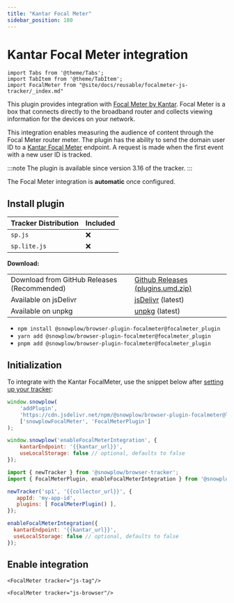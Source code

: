 ```yaml
---
title: "Kantar Focal Meter"
sidebar_position: 180
---
```


# Kantar Focal Meter integration

```mdx-code-block
import Tabs from '@theme/Tabs';
import TabItem from '@theme/TabItem';
import FocalMeter from "@site/docs/reusable/focalmeter-js-tracker/_index.md"
```

This plugin provides integration with [Focal Meter by Kantar](https://www.virtualmeter.co.uk/focalmeter). Focal Meter is a box that connects directly to the broadband router and collects viewing information for the devices on your network.

This integration enables measuring the audience of content through the Focal Meter router meter.
The plugin has the ability to send the domain user ID to a [Kantar Focal Meter](https://www.virtualmeter.co.uk/focalmeter) endpoint.
A request is made when the first event with a new user ID is tracked.

:::note
The plugin is available since version 3.16 of the tracker.
:::

The Focal Meter integration is **automatic** once configured.

## Install plugin

<Tabs groupId="platform" queryString>
  <TabItem value="js" label="JavaScript (tag)" default>

| Tracker Distribution | Included |
|----------------------|----------|
| `sp.js`              | ❌        |
| `sp.lite.js`         | ❌        |

**Download:**

<table><tbody><tr><td>Download from GitHub Releases (Recommended)</td><td><a href="https://github.com/snowplow/snowplow-javascript-tracker/releases">Github Releases (plugins.umd.zip)</a></td></tr><tr><td>Available on jsDelivr</td><td><a href="https://cdn.jsdelivr.net/npm/@snowplow/browser-plugin-focalmeter@latest/dist/index.umd.min.js">jsDelivr</a> (latest)</td></tr><tr><td>Available on unpkg</td><td><a href="https://unpkg.com/@snowplow/browser-plugin-focalmeter@latest/dist/index.umd.min.js">unpkg</a> (latest)</td></tr></tbody></table>

  </TabItem>
  <TabItem value="browser" label="Browser (npm)">

- `npm install @snowplow/browser-plugin-focalmeter@focalmeter_plugin`
- `yarn add @snowplow/browser-plugin-focalmeter@focalmeter_plugin`
- `pnpm add @snowplow/browser-plugin-focalmeter@focalmeter_plugin`

</TabItem>
</Tabs>

## Initialization

<Tabs groupId="platform" queryString>
  <TabItem value="js" label="JavaScript (tag)" default>

To integrate with the Kantar FocalMeter, use the snippet below after [setting up your tracker](/docs/sources/trackers/web-trackers/quick-start-guide/index.md):

```javascript
window.snowplow(
    'addPlugin',
    'https://cdn.jsdelivr.net/npm/@snowplow/browser-plugin-focalmeter@latest/dist/index.umd.min.js',
    ['snowplowFocalMeter', 'FocalMeterPlugin']
);

window.snowplow('enableFocalMeterIntegration', {
    kantarEndpoint: '{{kantar_url}}',
    useLocalStorage: false // optional, defaults to false
});
```

  </TabItem>
  <TabItem value="browser" label="Browser (npm)">

```javascript
import { newTracker } from '@snowplow/browser-tracker';
import { FocalMeterPlugin, enableFocalMeterIntegration } from '@snowplow/browser-plugin-focalmeter';

newTracker('sp1', '{{collector_url}}', {
   appId: 'my-app-id',
   plugins: [ FocalMeterPlugin() ],
});

enableFocalMeterIntegration({
  kantarEndpoint: '{{kantar_url}}',
  useLocalStorage: false // optional, defaults to false
});
```
  </TabItem>
</Tabs>

## Enable integration

<Tabs groupId="platform" queryString>
  <TabItem value="js" label="JavaScript (tag)" default>

```mdx-code-block
<FocalMeter tracker="js-tag"/>
```

  </TabItem>
  <TabItem value="browser" label="Browser (npm)">

```mdx-code-block
<FocalMeter tracker="js-browser"/>
```

  </TabItem>
</Tabs>
